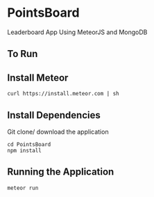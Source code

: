 # PointsBoard
Leaderboard App Using MeteorJS and MongoDB

>
## To Run
## Install Meteor
```
curl https://install.meteor.com | sh
```
## Install Dependencies
Git clone/ download the application
```
cd PointsBoard
npm install
```
## Running the Application
```
meteor run
```
